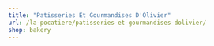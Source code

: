 ```yaml
---
title: "Patisseries Et Gourmandises D'Olivier"
url: /la-pocatiere/patisseries-et-gourmandises-dolivier/
shop: bakery
---
```

